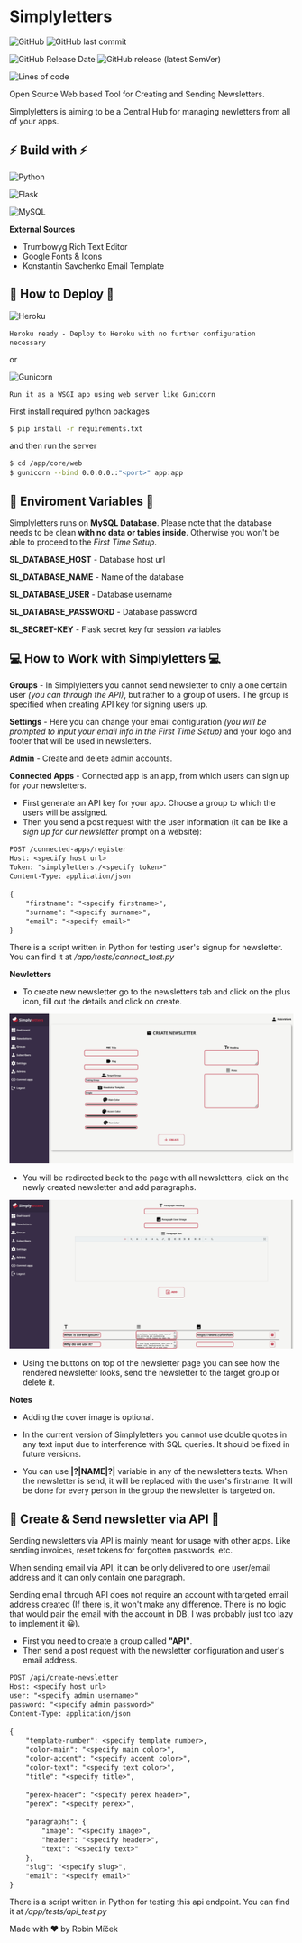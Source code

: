 # Simplyletters

![GitHub](https://img.shields.io/github/license/robinmicek/Simplyletters)
![GitHub last commit](https://img.shields.io/github/last-commit/robinmicek/simplyletters)

![GitHub Release Date](https://img.shields.io/github/release-date/robinmicek/simplyletters)
![GitHub release (latest SemVer)](https://img.shields.io/github/v/release/robinmicek/simplyletters)

![Lines of code](https://img.shields.io/tokei/lines/github/robinmicek/simplyletters)

Open Source Web based Tool for Creating and Sending Newsletters.

Simplyletters is aiming to be a Central Hub for managing newletters from all of your apps.


## ⚡ Build with ⚡
![Python](https://img.shields.io/badge/python-3670A0?style=for-the-badge&logo=python&logoColor=ffdd54)

![Flask](https://img.shields.io/badge/flask-%23000.svg?style=for-the-badge&logo=flask&logoColor=white)

![MySQL](https://img.shields.io/badge/mysql-%2300f.svg?style=for-the-badge&logo=mysql&logoColor=white)

**External Sources**

* Trumbowyg Rich Text Editor
* Google Fonts & Icons
* Konstantin Savchenko Email Template



## 🔌 How to Deploy 🔌
![Heroku](https://img.shields.io/badge/heroku-%23430098.svg?style=for-the-badge&logo=heroku&logoColor=white)

    Heroku ready - Deploy to Heroku with no further configuration necessary

or

![Gunicorn](https://img.shields.io/badge/gunicorn-%298729.svg?style=for-the-badge&logo=gunicorn&logoColor=white)

    Run it as a WSGI app using web server like Gunicorn

First install required python packages
```bash
$ pip install -r requirements.txt
``` 
and then run the server

```bash
$ cd /app/core/web
$ gunicorn --bind 0.0.0.0.:"<port>" app:app
```



## 🔐 Enviroment Variables 🔐
Simplyletters runs on **MySQL Database**. Please note that the database needs to be clean **with no data or tables inside**. Otherwise you won't be able to proceed to the *First Time Setup*.

**SL_DATABASE_HOST** - Database host url

**SL_DATABASE_NAME** - Name of the database

**SL_DATABASE_USER** - Database username

**SL_DATABASE_PASSWORD** - Database password

**SL_SECRET-KEY** - Flask secret key for session variables



## 💻 How to Work with Simplyletters 💻

**Groups** - In Simplyletters you cannot send newsletter to only a one certain user *(you can through the API)*, but rather to a group of users. The group is specified when creating API key for signing users up.

**Settings** - Here you can change your email configuration *(you will be prompted to input your email info in the First Time Setup)* and your logo and footer that will be used in newsletters.

**Admin** - Create and delete admin accounts.

**Connected Apps** - Connected app is an app, from which users can sign up for your newsletters.
* First generate an API key for your app. Choose a group to which the users will be assigned.
* Then you send a post request with the user information (it can be like a *sign up for our newsletter* prompt on a website):

```
POST /connected-apps/register
Host: <specify host url>
Token: "simplyletters./<specify token>"
Content-Type: application/json

{
    "firstname": "<specify firstname>",
    "surname": "<specify surname>",
    "email": "<specify email>"
}
```

There is a script written in Python for testing user's signup for newsletter. You can find it at */app/tests/connect_test.py*

**Newletters**
* To create new newsletter go to the newsletters tab and click on the plus icon, fill out the details and click on create.

![New Newsletter](/img/newsletter-new.png)

* You will be redirected back to the page with all newsletters, click on the newly created newsletter and add paragraphs. 

![Newsletter Paragraphs](/img/newsletter-paragraphs.png)

* Using the buttons on top of the newsletter page you can see how the rendered newsletter looks, send the newsletter to the target group or delete it.

**Notes**

* Adding the cover image is optional.

* In the current version of Simplyletters you cannot use double quotes in any text input due to interference with SQL queries. It should be fixed in future versions.

* You can use **|?|NAME|?|** variable in any of the newsletters texts. When the newsletter is send, it will be replaced with the user's firstname. It will be done for every person in the group the newsletter is targeted on.



## 📲 Create & Send newsletter via API 📲

Sending newsletters via API is mainly meant for usage with other apps. Like sending invoices, reset tokens for forgotten passwords, etc. 

When sending email via API, it can be only delivered to one user/email address and it can only contain one paragraph.

Sending email through API does not require an account with targeted email address created (If there is, it won't make any difference. There is no logic that would pair the email with the account in DB, I was probably just too lazy to implement it 😀).

* First you need to create a group called **"API"**.
* Then send a post request with the newsletter configuration and user's email address. 

```
POST /api/create-newsletter
Host: <specify host url>
user: "<specify admin username>"
password: "<specify admin password>"
Content-Type: application/json

{
    "template-number": <specify template number>,
    "color-main": "<specify main color>",
    "color-accent": "<specify accent color>",
    "color-text": "<specify text color>",
    "title": "<specify title>",
    
    "perex-header": "<specify perex header>",
    "perex": "<specify perex>",

    "paragraphs": {
        "image": "<specify image>",
        "header": "<specify header>",
        "text": "<specify text>"
    },
    "slug": "<specify slug>",
    "email": "<specify email>"
}
```


There is a script written in Python for testing this api endpoint. You can find it at */app/tests/api_test.py*



Made with ❤ by Robin Míček
